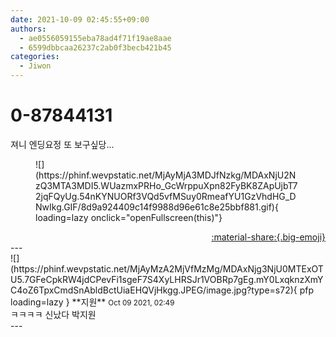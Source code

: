```yaml
---
date: 2021-10-09 02:45:55+09:00
authors:
  - ae0556059155eba78ad4f71f19ae8aae
  - 6599dbbcaa26237c2ab0f3becb421b45
categories:
  - Jiwon
---
```


# 0-87844131

<div class="post-container" markdown="1">
<div class="content-container md-sidebar__scrollwrap" markdown="1">

져니 엔딩요정 또 보구싶당...
<figure markdown="1">
![](https://phinf.wevpstatic.net/MjAyMjA3MDJfNzkg/MDAxNjU2NzQ3MTA3MDI5.WUazmxPRHo_GcWrppuXpn82FyBK8ZApUjbT72jqFQyUg.54nKYNUORf3VQd5vfMSuy0RmeafYU1GzVhdHG_DNwIkg.GIF/8d9a924409c14f9988d96e61c8e25bbf881.gif){ loading=lazy onclick="openFullscreen(this)"}
</figure>


</div>
</div>

<div style="text-align: right;" markdown="1">
<a href="https://weverse.io/fromis9/fanpost/0-87844131" style="text-align: right;">:material-share:{.big-emoji}</a>
</div>
---

<div class="comments-container md-sidebar__scrollwrap" markdown="1">
<div class="comment" markdown="1">
<div class='id-container' markdown="1">
![](https://phinf.wevpstatic.net/MjAyMzA2MjVfMzMg/MDAxNjg3NjU0MTExOTU5.7GFeCpkRW4jdCPevFi1sgeF7S4XyLHRSJr1VOBRp7gEg.mY0LxqknzXmYC4oZ6TpxCmdSnAbldBctUiaEHQVjHkgg.JPEG/image.jpg?type=s72){ pfp loading=lazy }
**<span class="artist">지원</span>** <small>Oct 09 2021, 02:49</small><br>
</div>
<div class='comment-body' markdown="1">
ㅋㅋㅋㅋ 신났다 박지원
</div>
</div>
</div>
---
